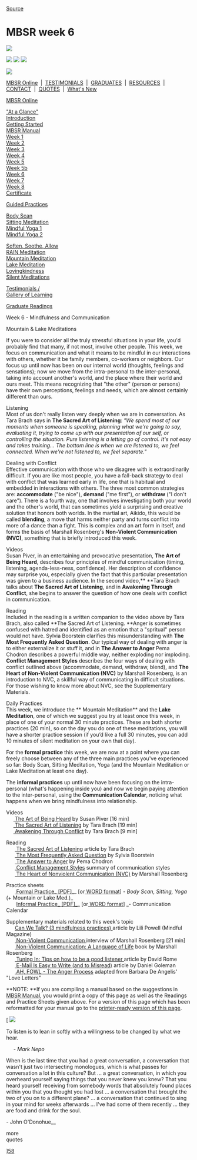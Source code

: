 
[Source](http://palousemindfulness.com/selfguidedMBSR_week6.html "Permalink to MBSR week 6")

# MBSR week 6

![][1]

![][2] ![][3] ![][4]

![][5]

[MBSR Online][6] &nbsp;|&nbsp; [TESTIMONIALS][7] &nbsp;|&nbsp; [GRADUATES][8] &nbsp;|&nbsp; [RESOURCES][9] &nbsp;|&nbsp; [CONTACT][10] &nbsp;|&nbsp; [QUOTES][11] &nbsp;|&nbsp; [What's New][12]

[MBSR Online][6]

[ "At a Glance"][13]  
[Introduction][14]  
[Getting Started][15]  
[MBSR Manual][16]  
[Week 1][17]  
[Week 2][18]  
[Week 3][19]  
[Week 4][20]  
[Week 5][21]  
[Week 5b][22]  
[Week 6][23]  
[Week 7][24]  
[Week 8][25]  
[Certificate][26]  
  

[Guided Practices][27]

[Body Scan][28]  
[Sitting Meditation][29]  
[Mindful Yoga 1][30]  
[Mindful Yoga 2][31]  
  
[Soften, Soothe, Allow][32]  
[RAIN Meditation][33]  
[Mountain Meditation][34]  
[Lake Meditation][35]  
[Lovingkindness][36]  
[Silent Meditations][37]  
  

[Testimonials /  
Gallery of Learning][7]

  

[Graduate Readings][8]

Week 6 - Mindfulness and Communication

Mountain &amp; Lake Meditations

If you were to consider all the truly stressful situations in your life, you'd probably find that many, if not most, involve other people. This week, we focus on communication and what it means to be mindful in our interactions with others, whether it be family members, co-workers or neighbors. Our focus up until now has been on our internal world (thoughts, feelings and sensations); now we move from the intra-personal to the inter-personal, taking into account another's world, and the place where their world and ours meet. This means recognizing that "the other" (person or persons) have their own perceptions, feelings and needs, which are almost certainly different than ours.

Listening  
Most of us don't really listen very deeply when we are in conversation. As Tara Brach says in **The Sacred Art of Listening**: _"We spend most of our moments when someone is speaking, planning what we're going to say, evaluating it, trying to come up with our presentation of our self, or controlling the situation. Pure listening is a letting go of control. It's not easy and takes training… The bottom line is when we are listened to, we feel connected. When we're not listened to, we feel separate."_

Dealing with Conflict  
Effective communication with those who we disagree with is extraordinarily difficult. If you are like most people, you have a fall-back strategy to deal with conflict that was learned early in life, one that is habitual and embedded in interactions with others. The three most common strategies are: **accommodate** ("be nice"), **demand** ("me first"), or **withdraw** ("I don't care"). There is a fourth way, one that involves investigating both your world and the other's world, that can sometimes yield a surprising and creative solution that honors both worlds. In the martial art, Aikido, this would be called **blending**, a move that harms neither party and turns conflict into more of a dance than a fight. This is complex and an art form in itself, and forms the basis of Marshall Rosenberg's **Non-Violent Communication (NVC)**, something that is briefly introduced this week.

Videos  
Susan Piver, in an entertaining and provocative presentation, **The Art of Being Heard**, describes four principles of mindful communication (timing, listening, agenda-less-ness, confidence). Her description of confidence may surprise you, especially given the fact that this particular presentation was given to a business audience. In the second video,** **Tara Brach talks about **The Sacred Art of Listening**, and in **Awakening Through Conflict**, she begins to answer the question of how one deals with conflict in communication.

Reading  
Included in the reading is a written companion to the video above by Tara Brach, also called **The Sacred Art of Listening. **Anger is sometimes confused with hatred and identified as an emotion that a "spritual" person would not have. Sylvia Boorstein clarifies this misunderstanding with **The Most Frequently Asked Question**. Our typical way of dealing with anger is to either externalize it or stuff it, and in **The Answer to Anger** Pema Chodron describes a powerful middle way, neither exploding nor imploding. **Conflict Management Styles** describes the four ways of dealing with conflict outlined above (accommodate, demand, withdraw, blend), and **The Heart of Non-Violent Communication (NVC)** by Marshall Rosenberg, is an introduction to NVC, a skillful way of communicating in difficult situations. For those wishing to know more about NVC, see the Supplementary Materials.

Daily Practices  
This week, we introduce the ** Mountain Meditation** and the **Lake Meditation**, one of which we suggest you try at least once this week, in place of one of your normal 30 minute practices. These are both shorter practices (20 min), so on the day you do one of these meditations, you will have a shorter practice session (if you’d like a full 30 minutes, you can add 10 minutes of silent meditation on your own that day).

For the **formal practice** this week, we are now at a point where you can freely choose between any of the three main practices you've experienced so far: Body Scan, Sitting Meditation, Yoga (and the Mountain Meditation or Lake Meditation at least one day).

The **informal practices** up until now have been focusing on the intra-personal (what's happening inside you) and now we begin paying attention to the inter-personal, using the **Communication Calendar**, noticing what happens when we bring mindfulness into relationship.

Videos  
&nbsp;&nbsp;&nbsp;&nbsp;&nbsp;[ The Art of Being Heard][38] by Susan Piver [16 min]  
&nbsp;&nbsp;&nbsp;&nbsp;&nbsp;[ The Sacred Art of Listening][39] by Tara Brach [19 min]  
&nbsp;&nbsp;&nbsp;&nbsp;&nbsp;[ Awakening Through Conflict][40] by Tara Brach [9 min]  

Reading  
&nbsp;&nbsp;&nbsp;&nbsp;&nbsp;&nbsp;[ The Sacred Art of Listening][41] article by Tara Brach  
&nbsp;&nbsp;&nbsp;&nbsp;&nbsp;&nbsp;[ The Most Frequently Asked Question][42] by Sylvia Boorstein  
&nbsp;&nbsp;&nbsp;&nbsp;&nbsp;&nbsp;[ The Answer to Anger][43] by Pema Chodron  
&nbsp;&nbsp;&nbsp;&nbsp;&nbsp;&nbsp;[ Conflict Management Styles][44] summary of communication styles  
&nbsp;&nbsp;&nbsp;&nbsp;&nbsp;&nbsp;[ The Heart of Nonviolent Communication (NVC)][45] by Marshall Rosenberg  

Practice sheets  
&nbsp;&nbsp;&nbsp;&nbsp;&nbsp;&nbsp;[ Formal Practice_ [PDF]_][46]_ [or[ WORD format][47]] _\- Body Scan, Sitting, Yoga_ (+ Mountain or Lake Med.)_  
&nbsp;&nbsp;&nbsp;&nbsp;&nbsp;&nbsp; [Informal Practice_ [PDF]_][48]_ [or[ WORD format][49]] _\- Communication Calendar

Supplementary materials related to this week's topic  
&nbsp;&nbsp;&nbsp;&nbsp;&nbsp;&nbsp;[Can We Talk? (3 mindfulness practices) ][50]article by Lili Powell (Mindful Magazine)  
&nbsp;&nbsp;&nbsp;&nbsp;&nbsp;&nbsp;[ Non-Violent Communication ][51]interview of Marshall Rosenberg [21 min]  
&nbsp;&nbsp;&nbsp;&nbsp;&nbsp;&nbsp;[ Non-Violent Communication: A Language of Life][52] book by Marshall Rosenberg  
&nbsp;&nbsp;&nbsp;&nbsp;&nbsp;&nbsp;[ Tuning In: Tips on how to be a good listener ][53] article by David Rome  
&nbsp;&nbsp;&nbsp;&nbsp;&nbsp;&nbsp;[ E-Mail Is Easy to Write (and to Misread)][54] article by Daniel Goleman  
&nbsp;&nbsp;&nbsp;&nbsp;&nbsp;&nbsp;[ AH, FOWL \- The Anger Process][55] adapted from Barbara De Angelis' "Love Letters"  

**NOTE: **If you are compiling a manual based on the suggestions in [MBSR Manual][16], you would print a copy of this page as well as the Readings and Practice Sheets given above. For a version of this page which has been reformatted for your manual go to the [ printer-ready version of this page][56].

[ ![][57]

To listen is to lean in softly with a willingness to be changed by what we hear.  
  
&nbsp;&nbsp;&nbsp;&nbsp;&nbsp;\- _Mark Nepo_

When is the last time that you had a great conversation, a conversation that wasn't just two intersecting monologues, which is what passes for conversation a lot in this culture? But ... a great conversation, in which you overheard yourself saying things that you never knew you knew? That you heard yourself receiving from somebody words that absolutely found places within you that you thought you had lost ... a conversation that brought the two of you on to a different plane? ... a conversation that continued to sing in your mind for weeks afterwards ... I've had some of them recently ... they are food and drink for the soul.  
  
\- John O'Donohue__

more &nbsp;&nbsp;&nbsp;  
quotes&nbsp;

][58]

&nbsp;

[1]: http://palousemindfulness.com/art/docbox-translate-flip.jpg
[2]: http://palousemindfulness.com/art/clouds1_middle_570x22.jpg
[3]: http://palousemindfulness.com/art/logo-youtube_22.gif
[4]: http://palousemindfulness.com/art/logo-facebook_22.gif
[5]: http://palousemindfulness.com/art/clouds2_title_950x115.jpg
[6]: index.html
[7]: testimonials/index.html
[8]: graduates.html
[9]: resources.html
[10]: contact.html
[11]: quotes.html
[12]: whats-new.html
[13]: selfguidedMBSR_ataglance.html
[14]: selfguidedMBSR_week0.html
[15]: selfguidedMBSR_gettingstarted.html
[16]: selfguidedMBSR_manual.html
[17]: selfguidedMBSR_week1.html
[18]: selfguidedMBSR_week2.html
[19]: selfguidedMBSR_week3.html
[20]: selfguidedMBSR_week4.html
[21]: selfguidedMBSR_week5.html
[22]: selfguidedMBSR_week5b.html
[23]: selfguidedMBSR_week6.html
[24]: selfguidedMBSR_week7.html
[25]: selfguidedMBSR_week8.html
[26]: selfguidedMBSR_certificate.html
[27]: guidedmeditations.html
[28]: meditations/bodyscan.html
[29]: meditations/sittingmeditation.html
[30]: meditations/yoga1.html
[31]: meditations/yoga2.html
[32]: meditations/soften-soothe-allow.html
[33]: meditations/RAIN.html
[34]: meditations/mountain.html
[35]: meditations/lake.html
[36]: meditations/lovingkindness.html
[37]: meditations/silent30min.html
[38]: https://www.youtube.com/watch?v=VmupIGDNjvk&amp;index=1&amp;list=PLbiVpU59JkVaxox70z7TUv9eyriJ0galL
[39]: https://www.youtube.com/watch?v=39eFKcIi-JY&amp;list=PLbiVpU59JkVaxox70z7TUv9eyriJ0galL&amp;index=2
[40]: https://www.youtube.com/watch?v=KCPYNfLWXxE&amp;list=PLbiVpU59JkVaxox70z7TUv9eyriJ0galL&amp;index=3
[41]: docs/sacred-art-of-listening.pdf
[42]: http://palousemindfulness.com/docs/most-frequently-asked-Q.pdf
[43]: docs/anger-chodron.pdf
[44]: docs/conflict_styles.pdf
[45]: docs/non-violent-communication.pdf
[46]: practice/week6-formal.pdf
[47]: practice/week6-formal.docx
[48]: practice/week6-informal.pdf
[49]: practice/week6-informal.docx
[50]: http://www.mindful.org/can-we-talk/
[51]: https://www.youtube.com/watch?v=SQe_5Ll9dQE
[52]: http://www.amazon.com/Nonviolent-Communication-Language-Marshall-Rosenberg/dp/1892005034
[53]: http://www.mindful.org/tuning-in/
[54]: docs/email_goleman.pdf
[55]: docs/AHFOWL.pdf
[56]: docs/manualMBSRweek6.pdf
[57]: http://palousemindfulness.com/art/123rf_mountain_170.jpg
[58]: quotes.html#selfguidedMBSR_week6 "more quotes"
  
